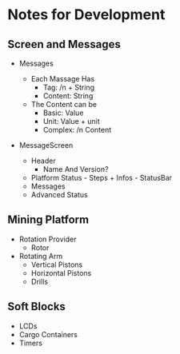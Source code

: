 # Notes for Development

## Screen and Messages
- Messages
    - Each Massage Has
        - Tag: /n + String
        - Content: String
    - The Content can be
        - Basic: Value
        - Unit: Value + unit
        - Complex: /n Content

- MessageScreen
    - Header
        - Name And Version?
    - Platform Status
            - Steps + Infos
            - StatusBar
    - Messages
    - Advanced Status

## Mining Platform
- Rotation Provider
    - Rotor
- Rotating Arm
    - Vertical Pistons
    - Horizontal Pistons
    - Drills

## Soft Blocks
- LCDs
- Cargo Containers
- Timers
